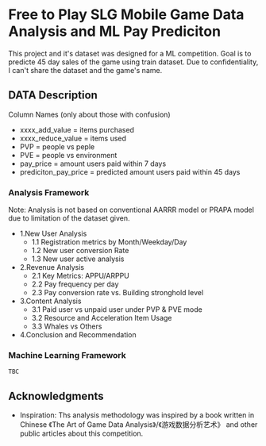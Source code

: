 # Free to Play SLG Mobile Game Data Analysis and ML Pay Prediciton

This project and it's dataset was designed for a ML competition. Goal is to predicte 45 day sales of the game using train dataset. Due to confidentiality, I can't share the dataset and the game's name.

## DATA Description

Column Names (only about those with confusion)
- xxxx_add_value = items purchased
- xxxx_reduce_value = items used
- PVP = people vs peple
- PVE = people vs environment
- pay_price = amount users paid within 7 days
- prediciton_pay_price = predicted amount users paid within 45 days


### Analysis Framework

Note: Analysis is not based on conventional AARRR model or PRAPA model due to limitation of the dataset given.
- 1.New User Analysis
    - 1.1 Registration metrics by Month/Weekday/Day
    - 1.2 New user conversion Rate
    - 1.3 New user active analysis
- 2.Revenue Analysis
    - 2.1 Key Metrics: APPU/ARPPU
    - 2.2 Pay frequency per day
    - 2.3 Pay conversion rate vs. Building stronghold level
- 3.Content Analysis
    - 3.1 Paid user vs unpaid user under PVP & PVE mode
    - 3.2 Resource and Acceleration Item Usage
    - 3.3 Whales vs Others
- 4.Conclusion and Recommendation

### Machine Learning Framework

    TBC

## Acknowledgments

* Inspiration: Ths analysis methodology was inspired by a book written in Chinese 《The Art of Game Data Analysis》/《游戏数据分析艺术》 and other public articles about this competition. 


